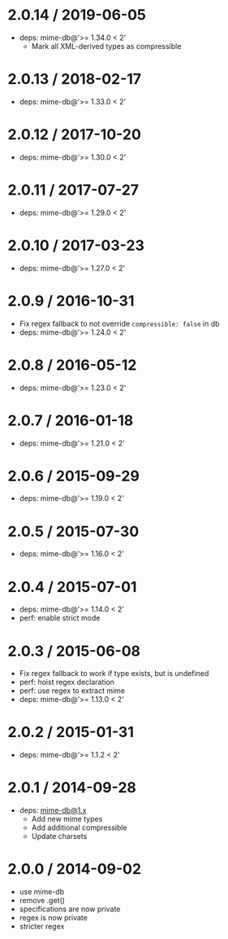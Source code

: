 2.0.14 / 2019-06-05
===================

  * deps: mime-db@'>= 1.34.0 < 2'
    - Mark all XML-derived types as compressible

2.0.13 / 2018-02-17
===================

  * deps: mime-db@'>= 1.33.0 < 2'

2.0.12 / 2017-10-20
===================

  * deps: mime-db@'>= 1.30.0 < 2'

2.0.11 / 2017-07-27
===================

  * deps: mime-db@'>= 1.29.0 < 2'

2.0.10 / 2017-03-23
===================

  * deps: mime-db@'>= 1.27.0 < 2'

2.0.9 / 2016-10-31
==================

  * Fix regex fallback to not override `compressible: false` in db
  * deps: mime-db@'>= 1.24.0 < 2'

2.0.8 / 2016-05-12
==================

  * deps: mime-db@'>= 1.23.0 < 2'

2.0.7 / 2016-01-18
==================

  * deps: mime-db@'>= 1.21.0 < 2'

2.0.6 / 2015-09-29
==================

  * deps: mime-db@'>= 1.19.0 < 2'

2.0.5 / 2015-07-30
==================

  * deps: mime-db@'>= 1.16.0 < 2'

2.0.4 / 2015-07-01
==================

  * deps: mime-db@'>= 1.14.0 < 2'
  * perf: enable strict mode

2.0.3 / 2015-06-08
==================

  * Fix regex fallback to work if type exists, but is undefined
  * perf: hoist regex declaration
  * perf: use regex to extract mime
  * deps: mime-db@'>= 1.13.0 < 2'

2.0.2 / 2015-01-31
==================

  * deps: mime-db@'>= 1.1.2 < 2'

2.0.1 / 2014-09-28
==================

  * deps: mime-db@1.x
    - Add new mime types
    - Add additional compressible
    - Update charsets


2.0.0 / 2014-09-02
==================

  * use mime-db
  * remove .get()
  * specifications are now private
  * regex is now private
  * stricter regex
